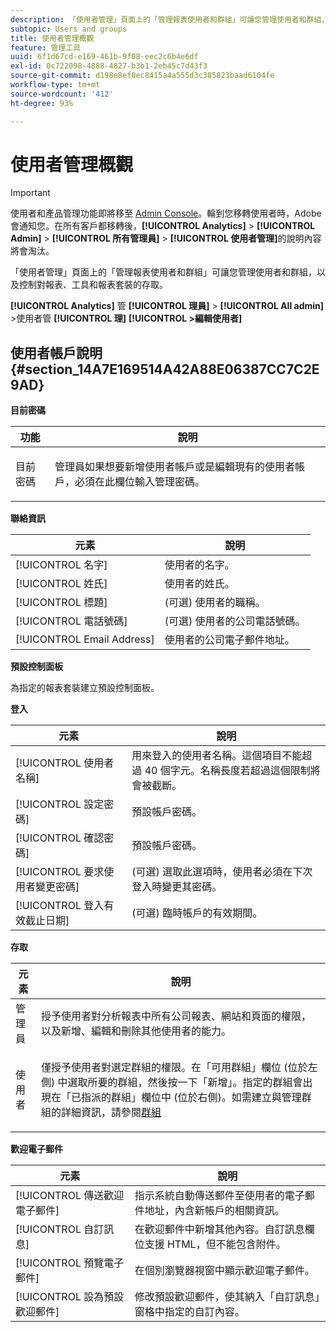 ```yaml
---
description: 「使用者管理」頁面上的「管理報表使用者和群組」可讓您管理使用者和群組，以及控制對報表、工具和報表套裝的存取。
subtopic: Users and groups
title: 使用者管理概觀
feature: 管理工具
uuid: 6f1d67cd-e169-461b-9f08-eec2c6b4e6df
exl-id: 0c722098-4888-4827-b3b1-2eb45c7d43f3
source-git-commit: d198e8ef0ec8415a4a555d3c385823baad6104fe
workflow-type: tm+mt
source-wordcount: '412'
ht-degree: 93%

---
```


# 使用者管理概觀

>[!IMPORTANT]
>
>使用者和產品管理功能即將移至 [Admin Console](https://helpx.adobe.com/tw/enterprise/using/admin-console.html)。輪到您移轉使用者時，Adobe 會通知您。在所有客戶都移轉後，**[!UICONTROL Analytics]** > **[!UICONTROL Admin]** > **[!UICONTROL 所有管理員]** > **[!UICONTROL 使用者管理]**&#x200B;的說明內容將會淘汰。

「使用者管理」頁面上的「管理報表使用者和群組」可讓您管理使用者和群組，以及控制對報表、工具和報表套裝的存取。

**[!UICONTROL Analytics]** 管 **[!UICONTROL 理員]** >  **[!UICONTROL All admin]** >使用者管 **[!UICONTROL 理]**  **[!UICONTROL >編輯使用者]**

## 使用者帳戶說明 {#section_14A7E169514A42A88E06387CC7C2E9AD}

**目前密碼**

<table id="table_91D1FD20C4C1411292252364328677AF"> 
 <thead> 
  <tr> 
   <th colname="col1" class="entry"> 功能 </th> 
   <th colname="col2" class="entry"> 說明 </th> 
  </tr> 
 </thead>
 <tbody> 
  <tr> 
   <td colname="col1"> 目前密碼 </td> 
   <td colname="col2"> <p>管理員如果想要新增使用者帳戶或是編輯現有的使用者帳戶，必須在此欄位輸入管理密碼。 </p> </td> 
  </tr> 
 </tbody> 
</table>

**聯絡資訊**

| 元素 | 說明 |
|---|---|
| [!UICONTROL 名字] | 使用者的名字。 |
| [!UICONTROL 姓氏] | 使用者的姓氏。 |
| [!UICONTROL 標題] | (可選) 使用者的職稱。 |
| [!UICONTROL 電話號碼] | (可選) 使用者的公司電話號碼。 |
| [!UICONTROL Email Address] | 使用者的公司電子郵件地址。 |

**預設控制面板**

為指定的報表套裝建立預設控制面板。

**登入**

| 元素 | 說明 |
|---|---|
| [!UICONTROL 使用者名稱] | 用來登入的使用者名稱。這個項目不能超過 40 個字元。名稱長度若超過這個限制將會被截斷。 |
| [!UICONTROL 設定密碼] | 預設帳戶密碼。 |
| [!UICONTROL 確認密碼] | 預設帳戶密碼。 |
| [!UICONTROL 要求使用者變更密碼] | (可選) 選取此選項時，使用者必須在下次登入時變更其密碼。 |
| [!UICONTROL 登入有效截止日期] | (可選) 臨時帳戶的有效期間。 |

**存取**

<table id="table_5CAF9AAAE7E648B4887CEB7D682292F2"> 
 <thead> 
  <tr> 
   <th colname="col1" class="entry"> 元素 </th> 
   <th colname="col2" class="entry"> 說明 </th> 
  </tr> 
 </thead>
 <tbody> 
  <tr> 
   <td colname="col1"> <span class="wintitle"> 管理員</span> </td> 
   <td colname="col2"> 授予使用者對分析報表中所有公司報表、網站和頁面的權限，以及新增、編輯和刪除其他使用者的能力。 </td> 
  </tr> 
  <tr> 
   <td colname="col1"> <span class="wintitle"> 使用者</span> </td> 
   <td colname="col2"> <p> 僅授予使用者對選定群組的權限。在<span class="uicontrol">「可用群組」</span>欄位 (位於左側) 中選取所要的群組，然後按一下<span class="uicontrol">「新增」</span>。指定的群組會出現在<span class="uicontrol">「已指派的群組」</span>欄位中 (位於右側)。如需建立與管理群組的詳細資訊，請參閱<a href="/help/admin/user-management2/c-user-groups/groups.md">群組</a> </p> </td> 
  </tr> 
 </tbody> 
</table>

**歡迎電子郵件**

| 元素 | 說明 |
|---|---|
| [!UICONTROL 傳送歡迎電子郵件] | 指示系統自動傳送郵件至使用者的電子郵件地址，內含新帳戶的相關資訊。 |
| [!UICONTROL 自訂訊息] | 在歡迎郵件中新增其他內容。自訂訊息欄位支援 HTML，但不能包含附件。 |
| [!UICONTROL 預覽電子郵件] | 在個別瀏覽器視窗中顯示歡迎電子郵件。 |
| [!UICONTROL 設為預設歡迎郵件] | 修改預設歡迎郵件，使其納入「自訂訊息」窗格中指定的自訂內容。 |
